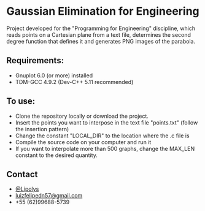 
# Gaussian Elimination for Engineering

Project developed for the "Programming for Engineering" discipline, which reads points on a Cartesian plane from a text file, determines the second degree function that defines it and generates PNG images of the parabola.

## Requirements:

- Gnuplot 6.0 (or more) installed
- TDM-GCC 4.9.2 (Dev-C++ 5.11 recommended)


## To use:

- Clone the repository locally or download the project.
- Insert the points you want to interpose in the text file "points.txt" (follow the insertion pattern)
- Change the constant "LOCAL_DIR" to the location where the .c file is
- Compile the source code on your computer and run it
- If you want to interpolate more than 500 graphs, change the MAX_LEN constant to the desired quantity.
## Contact

- [@Lipolys](https://www.github.com/Lipolys) 
- luizfelipedn57@gmail.com
- +55 (62)99688-5739


